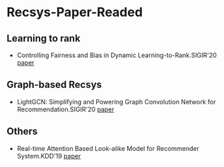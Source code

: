 # Recsys-Paper-Readed

## Learning to rank
* Controlling Fairness and Bias in Dynamic Learning-to-Rank.SIGIR'20 [paper](https://dl.acm.org/doi/pdf/10.1145/3397271.3401100) 
## Graph-based Recsys
* LightGCN: Simplifying and Powering Graph Convolution Network for Recommendation.SIGIR'20 [paper](https://dl.acm.org/doi/10.1145/3397271.3401063) 
## Others
* Real-time Attention Based Look-alike Model for Recommender System.KDD'19 [paper](https://dl.acm.org/doi/pdf/10.1145/3292500.3330707)
